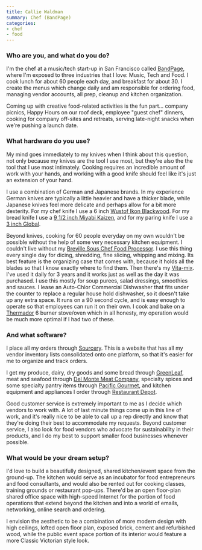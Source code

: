 ```yaml
---
title: Callie Waldman
summary: Chef (BandPage)
categories:
- chef
- food
---
```


### Who are you, and what do you do?

I'm the chef at a music/tech start-up in San Francisco called [BandPage][], where I'm exposed to three industries that I love: Music, Tech and Food. I cook lunch for about 60 people each day, and breakfast for about 30. I create the menus which change daily and am responsible for ordering food, managing vendor accounts, all prep, cleanup and kitchen organization.

Coming up with creative food-related activities is the fun part... company picnics, Happy Hours on our roof deck, employee "guest chef" dinners, cooking for company off-sites and retreats, serving late-night snacks when we're pushing a launch date.

### What hardware do you use?

My mind goes immediately to my knives when I think about this question, not only because my knives are the tool I use most, but they're also the the tool that I use most intimately. Cooking requires an incredible amount of work with your hands, and working with a good knife should feel like it's just an extension of your hand. 

I use a combination of German and Japanese brands. In my experience German knives are typically a little heavier and have a thicker blade, while Japanese knives feel more delicate and perhaps allow for a bit more dexterity. For my chef knife I use a 6 inch [Wustof Ikon Blackwood][ikon-blackwood-6-inch]. For my bread knife I use a [9 1/2 inch Miyabi Kaizen][kaizen-bread-9.5-inch], and for my paring knife I use a [3 inch Global][gsf-46-3-inch].

Beyond knives, cooking for 60 people everyday on my own wouldn't be possible without the help of some very necessary kitchen equipment. I couldn't live without my [Breville Sous Chef Food Processor][sous-chef-food-processor]. I use this thing every single day for dicing, shredding, fine slicing, whipping and mixing. Its best feature is the organizing case that comes with, because it holds all the blades so that I know exactly where to find them. Then there's my [Vita-mix][748-drink-machine]. I've used it daily for 3 years and it works just as well as the day it was purchased. I use this mostly for soup purees, salad dressings, smoothies and sauces. I lease an Auto-Chlor Commercial Dishwasher that fits under the counter to replace a regular house hold dishwasher, so it doesn't take up any extra space. It runs on a 90 second cycle, and is easy enough to operate so that employees can run it on their own. I cook and bake on a [Thermador][pro-harmony] 6 burner stove/oven which in all honesty, my operation would be much more optimal if I had two of these. 

### And what software?

I place all my orders through [Sourcery][]. This is a website that has all my vendor inventory lists consolidated onto one platform, so that it's easier for me to organize and track orders.

I get my produce, dairy, dry goods and some bread through [GreenLeaf](http://www.greenleafsf.com/ "The GreenLeaf site."), meat and seafood through [Del Monte Meat Company](http://www.delmontemeat.com/ "The Del Monte website."), specialty spices and some specialty pantry items through [Pacific Gourmet](http://www.pacgourmet.com/ "The Pacific Gourmet site."), and kitchen equipment and appliances I order through [Restaurant Depot](http://www.restaurantdepot.com/ "The Restaurant Depot site."). 

Good customer service is extremely important to me as I decide which vendors to work with. A lot of last minute things come up in this line of work, and it's really nice to be able to call up a rep directly and know that they're doing their best to accommodate my requests. Beyond customer service, I also look for food vendors who advocate for sustainability in their products, and I do my best to support smaller food businesses whenever possible. 

### What would be your dream setup?

I'd love to build a beautifully designed, shared kitchen/event space from the ground-up. The kitchen would serve as an incubator for food entrepreneurs and food consultants, and would also be rented out for cooking classes, training grounds or restaurant pop-ups. There'd be an open floor-plan shared office space with high-speed Internet for the portion of food operations that extend beyond the kitchen and into a world of emails, networking, online search and ordering.

I envision the aesthetic to be a combination of more modern design with high ceilings, lofted open floor plan, exposed brick, cement and refurbished wood, while the public event space portion of its interior would feature a more Classic Victorian style look.

[748-drink-machine]: https://www.amazon.com/Vita-Mix-748-Machine-high-impact-container/dp/B005HN6SEC "A blender."
[bandpage]: https://www.bandpage.com/ "A hosted website service for musicians."
[gsf-46-3-inch]: https://www.amazon.com/Global-GSF-46-inch-Paring-Knife/dp/B001QV2F9G "A knife."
[ikon-blackwood-6-inch]: https://www.amazon.com/Wusthof-8-Inch-Cooks-Blackwood-Handle/dp/B000Z1YQGS "A chef's knife."
[kaizen-bread-9.5-inch]: https://www.amazon.com/Miyabi-Kaizen-2-Inch-Bread-Knife/dp/B005K8QGUU "A bread knife."
[pro-harmony]: https://www.thermador.com/cooking/ranges/prg366gh-professional-series-36-inch-gas-standarddepth-range-porcelain-rangetop "A gas-powered rangetop."
[sourcery]: https://sourcery.us/directory/categories "A wholesale food vendor directory."
[sous-chef-food-processor]: https://www.amazon.com/Breville-BFP800XL-Sous-Chef-Processor/dp/B005I6ZKCE "A food processor."
